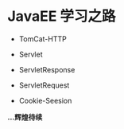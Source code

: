 # JavaEE 学习之路

+ TomCat-HTTP

+ Servlet

+ ServletResponse

+ ServletRequest

+ Cookie-Seesion

__...辉煌待续__